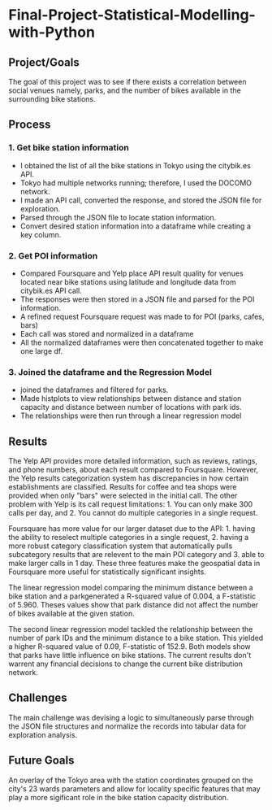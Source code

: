 # Final-Project-Statistical-Modelling-with-Python

## Project/Goals
The goal of this project was to see if there exists a correlation between social venues namely, parks, and the number of bikes available
in the surrounding bike stations.

## Process
### 1. Get bike station information 
- I obtained the list of all the bike stations in Tokyo using the citybik.es API.
- Tokyo had multiple networks running; therefore, I used the DOCOMO network.
- I made an API call, converted the response, and stored the JSON file for exploration.
- Parsed through the JSON file to locate station information.
- Convert desired station information into a dataframe while creating a key column.

### 2. Get POI information 
- Compared Foursquare and Yelp place API result quality for venues located near bike stations using latitude and longitude data from citybik.es API call.
- The responses were then stored in a JSON file and parsed for the POI information.
- A refined request Foursquare request was made to for POI (parks, cafes, bars) 
- Each call was stored and normalized in a dataframe
- All the normalized dataframes were then concatenated together to make one large df.

### 3. Joined the dataframe and the Regression Model
- joined the dataframes and filtered for parks.
- Made histplots to view relationships between distance and station capacity and distance between number of locations with park ids.
- The relationships were then run through a linear regression model

## Results
The Yelp API provides more detailed information, such as reviews, ratings, and phone numbers, about each result compared to Foursquare. However, the Yelp results categorization system has discrepancies in how certain establishments are classified. Results for coffee and tea shops were provided when only "bars" were selected in the initial call. The other problem with Yelp is its call request limitations: 1. You can only make 300 calls per day, and 2. You cannot do multiple categories in a single request.

Foursquare has more value for our larger dataset due to the API: 1. having the ability to reselect multiple categories in a single request, 2. having a more robust category classification system that automatically pulls subcategory results that are relevent to the main POI category and 3. able to make larger calls in 1 day. These three features make the geospatial data in Foursquare more useful for statistically significant insights. 

The linear regression model comparing the minimum distance between a bike station and a parkgenerated a R-squared value of 0.004, a F-statistic of 5.960. Theses values show that park distance did not affect the number of bikes available at the given station.

The second linear regression model tackled the relationship between the number of park IDs and the minimum distance to a bike station. This yielded a higher R-squared value of 0.09, F-statistic of 152.9. Both models show that parks have little influence on bike stations. The current results don't warrent any financial decisions to change the current bike distribution network. 


## Challenges 
The main challenge was devising a logic to simultaneously parse through the JSON file structures and normalize the records into tabular data for exploration analysis.

## Future Goals
An overlay of the Tokyo area with the station coordinates grouped on the city's 23 wards parameters and allow for locality specific features that may play a more sigificant role in the bike station capacity distribution. 